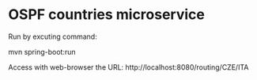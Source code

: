 # OSPF countries microservice

Run by excuting command: 

   mvn spring-boot:run

Access with web-browser the URL: http://localhost:8080/routing/CZE/ITA